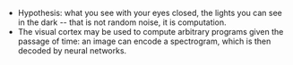 - Hypothesis: what you see with your eyes closed, the lights you can see in the dark -- that is not random noise, it is computation.
- The visual cortex may be used to compute arbitrary programs given the passage of time: an image can encode a spectrogram, which is then decoded by neural networks.
